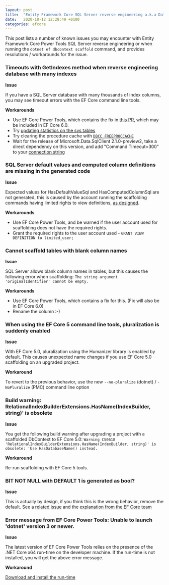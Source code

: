 ```yaml
---
layout: post
title:  "Entity Framework Core SQL Server reverse engineering a.k.a Database First gotchas (and workarounds)"
date:   2020-10-12 12:28:49 +0100
categories: efcore
---
```


This post lists a number of known issues you may encounter with Entity Framework Core Power Tools SQL Server reverse engineering or when running the `dotnet ef dbcontext scaffold` command, and provides resolutions / workarounds for the issue.

### Timeouts with GetIndexes method when reverse engineering database with many indexes

**Issue**

If you have a SQL Server database with many thousands of index columns, you may see timeout errors with the EF Core command line tools.

**Workarounds**

- Use EF Core Power Tools, which contains the fix in [this PR](https://github.com/dotnet/efcore/pull/22296), which may be included in EF Core 6.0.
- Try [updating statistics on the sys tables](https://github.com/sjh37/EntityFramework-Reverse-POCO-Code-First-Generator/wiki/Speed-up-Reverse-generating-by-updating-statistic-on-sys-tables)
- Try clearing the procedure cache with [`DBCC FREEPROCCACHE`](https://docs.microsoft.com/en-us/sql/t-sql/database-console-commands/dbcc-freeproccache-transact-sql?view=sql-server-ver15)
- Wait for the release of Microsoft.Data.SqlClient 2.1.0-preview2, take a direct dependency on this version, and add "Command Timeout=300" to your [connection string](https://github.com/dotnet/SqlClient/pull/722)

### SQL Server default values and computed column definitions are missing in the generated code

**Issue**

Expected values for HasDefaultValueSql and HasComputedColumnSql are not generated, this is caused by the account running the scaffolding commands having limited rights to view definitions, [as designed](https://docs.microsoft.com/sql/relational-databases/security/metadata-visibility-configuration?view=sql-server-ver15#benefits-and-limits-of-metadata-visibility-configuration). 

**Workarounds**
- Use EF Core Power Tools, and be warned if the user account used for scaffolding does not have the required rights.
- Grant the required rights to the user account used - `GRANT VIEW DEFINITION to limited_user;`

### Cannot scaffold tables with blank column names

**Issue**

SQL Server allows blank column names in tables, but this causes the following error when scaffolding: `The string argument 'originalIdentifier' cannot be empty.` 

**Workarounds**
- Use EF Core Power Tools, which contains a fix for this. (Fix will also be in EF Core 6.0)
- Rename the column :-) 

### When using the EF Core 5 command line tools, pluralization is suddenly enabled

**Issue**

With EF Core 5.0, pluralization using the Humanizer library is enabled by default. This causes unexpected name changes if you use EF Core 5.0 scaffolding on an upgraded project.

**Workaround**

To revert to the previous behavior, use the new `--no-pluralize` (dotnet) /  `-NoPluralize` (PMC) command line option

### Build warning: RelationalIndexBuilderExtensions.HasName(IndexBuilder, string)' is obsolete

**Issue**

You get the following build warning after upgrading a project with a scaffolded DbContext to EF Core 5.0:  `Warning CS0618  'RelationalIndexBuilderExtensions.HasName(IndexBuilder, string)' is obsolete: 'Use HasDatabaseName() instead.`

**Workaround**

Re-run scaffolding with EF Core 5 tools.

### BIT NOT NULL with DEFAULT 1 is generated as bool?

**Issue**

This is actually by design, if you think this is the wrong behavior, remove the default. See a [related issue](https://github.com/ErikEJ/EFCorePowerTools/issues/373) and the [explanation from the EF Core team](https://github.com/dotnet/efcore/issues/10840#issuecomment-362047565)

### Error message from EF Core Power Tools: Unable to launch 'dotnet' version 3 or newer.

**Issue**

The latest version of EF Core Power Tools relies on the presence of the .NET Core x64 run-time on the developer machine. If the run-time is not installed, you will get the above error message.

**Workaround**

[Download and install the run-time](https://dotnet.microsoft.com/download/dotnet-core/current/runtime)
